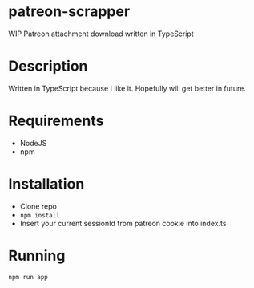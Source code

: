 # patreon-scrapper
WIP Patreon attachment download written in TypeScript

# Description
Written in TypeScript because I like it. Hopefully will get better in future.

# Requirements
- NodeJS
- npm

# Installation
- Clone repo
- `npm install`
- Insert your current sessionId from patreon cookie into index.ts

# Running
`npm run app`
